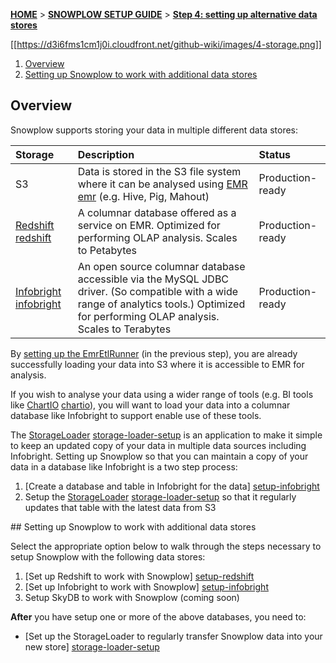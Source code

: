 <a name="top" />

[**HOME**](Home) > [**SNOWPLOW SETUP GUIDE**](Setting-up-Snowplow) > [**Step 4: setting up alternative data stores**](Setting-up-alternative-data-stores)

[[https://d3i6fms1cm1j0i.cloudfront.net/github-wiki/images/4-storage.png]] 

1. [Overview](#overview)
2. [Setting up Snowplow to work with additional data stores](#datastores)

## Overview

Snowplow supports storing your data in multiple different data stores:

| **Storage**               | **Description**                                     | **Status**       |
|:--------------------------|:----------------------------------------------------|:-----------------|
| S3                        | Data is stored in the S3 file system where it can be analysed using [EMR] [emr] (e.g. Hive, Pig, Mahout) | Production-ready |
| [Redshift] [redshift]     | A columnar database offered as a service on EMR. Optimized for performing OLAP analysis. Scales to Petabytes | Production-ready |
| [Infobright] [infobright] | An open source columnar database accessible via the MySQL JDBC driver. (So compatible with a wide range of analytics tools.) Optimized for performing OLAP analysis. Scales to Terabytes | Production-ready |

By [setting up the EmrEtlRunner](setting-up-the-emretlrunner) (in the previous step), you are already successfully loading your data into S3 where it is accessible to EMR for analysis.

If you wish to analyse your data using a wider range of tools (e.g. BI tools like [ChartIO] [chartio]), you will want to load your data into a columnar database like Infobright to support enable use of these tools.

The [StorageLoader] [storage-loader-setup] is an application to make it simple to keep an updated copy of your data in multiple data sources including Infobright. Setting up Snowplow so that you can maintain a copy of your data in a database like Infobright is a two step process:

1. [Create a database and table in Infobright for the data] [setup-infobright]
2. Setup the [StorageLoader] [storage-loader-setup] so that it regularly updates that table with the latest data from S3

<a name="datastores" />
## Setting up Snowplow to work with additional data stores

Select the appropriate option below to walk through the steps necessary to setup Snowplow with the following data stores:

1. [Set up Redshift to work with Snowplow] [setup-redshift]
2. [Set up Infobright to work with Snowplow] [setup-infobright]
3. Setup SkyDB to work with Snowplow (coming soon)

**After** you have setup one or more of the above databases, you need to:

* [Set up the StorageLoader to regularly transfer Snowplow data into your new store] [storage-loader-setup]

[emr]: http://aws.amazon.com/elasticmapreduce/
[infobright]: http://www.infobright.org/
[redshift]: http://aws.amazon.com/redshift/
[skydb]: http://skydb.io/
[chartio]: http://chartio.com/
[storageloader]: https://github.com/snowplow/snowplow/tree/master/4-storage/storage-loader
[setup-redshift]: setting-up-redshift
[setup-infobright]: Setting-up-Infobright
[storage-loader-setup]: 1-Installing-the-StorageLoader